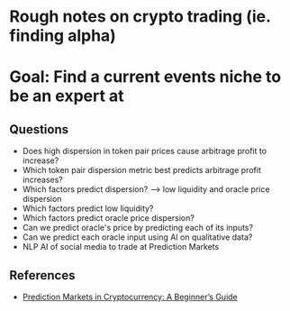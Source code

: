 # Rough notes on crypto trading (ie. finding alpha)

# Goal: Find a current events niche to be an expert at

## Questions

- Does high dispersion in token pair prices cause arbitrage profit to increase?
- Which token pair dispersion metric best predicts arbitrage profit increases?
- Which factors predict dispersion? --> low liquidity and oracle price dispersion
- Which factors predict low liquidity?
- Which factors predict oracle price dispersion? 
- Can we predict oracle's price by predicting each of its inputs?
- Can we predict each oracle input using AI on qualitative data?
- NLP AI of social media to trade at Prediction Markets

## References

- [Prediction Markets in Cryptocurrency: A Beginner’s Guide](https://medium.com/geekculture/prediction-markets-in-cryptocurrency-a-beginners-guide-f113a0c824f7)
